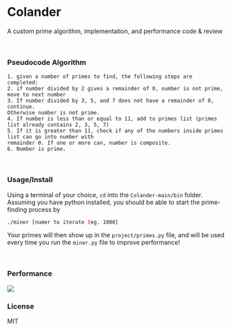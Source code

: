 # Colander
A custom prime algorithm, implementation, and performance code &amp; review

<br />

### Pseudocode Algorithm 
```
1. given a number of primes to find, the following steps are completed: 
2. if number divided by 2 gives a remainder of 0, number is not prime, move to next number
3. If number divided by 3, 5, and 7 does not have a remainder of 0, continue. 
Otherwise number is not prime.
4. If number is less than or equal to 11, add to primes list (primes list already contains 2, 3, 5, 7)
5. If it is greater than 11, check if any of the numbers inside primes list can go into number with 
remainder 0. If one or more can, number is composite.
6. Number is prime.
```

<br />

### Usage/Install

Using a terminal of your choice, ``cd`` into the ``Colander-main/bin`` folder. Assuming you have python installed, you should be able to start the prime-finding process by
```bash
./miner [numer to iterate (eg. 1000]
```

Your primes will then show up in the ``project/primes.py`` file, and will be used every time you run the ``miner.py`` file to improve performance!

<br />

### Performance
<img src="https://i.imgur.com/BUOz9sV.png" style="background-color:white"/>

<br />

### License
MIT
